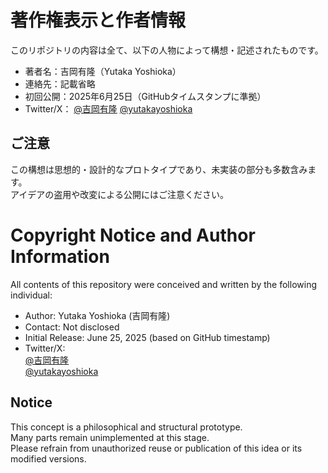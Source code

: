 # 著作権表示と作者情報

このリポジトリの内容は全て、以下の人物によって構想・記述されたものです。

- 著者名：吉岡有隆（Yutaka Yoshioka）
- 連絡先：記載省略
- 初回公開：2025年6月25日（GitHubタイムスタンプに準拠）
- Twitter/X：
[@吉岡有隆](https://x.com/yoshiokayutaka_?s=11)
[@yutakayoshioka](https://x.com/yutakaapp_?s=11)

## ご注意
この構想は思想的・設計的なプロトタイプであり、未実装の部分も多数含みます。  
アイデアの盗用や改変による公開にはご注意ください。

# Copyright Notice and Author Information

All contents of this repository were conceived and written by the following individual:

- Author: Yutaka Yoshioka (吉岡有隆)  
- Contact: Not disclosed  
- Initial Release: June 25, 2025 (based on GitHub timestamp)  
- Twitter/X:  
  [@吉岡有隆](https://x.com/yoshiokayutaka_?s=11)  
  [@yutakayoshioka](https://x.com/yutakaapp_?s=11)

## Notice
This concept is a philosophical and structural prototype.  
Many parts remain unimplemented at this stage.  
Please refrain from unauthorized reuse or publication of this idea or its modified versions.
